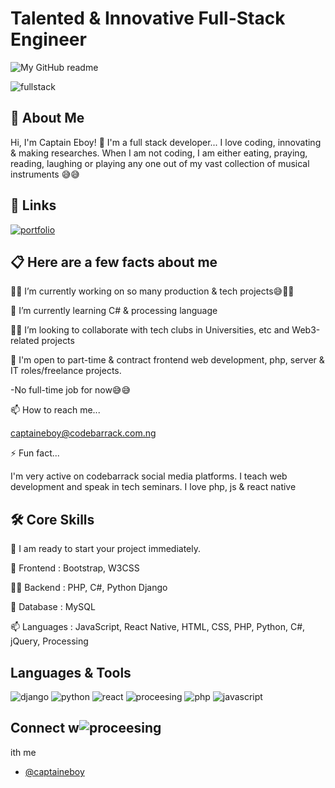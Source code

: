 <!--
**CaptainEboy/CaptainEboy** is a ✨ _special_ ✨ repository because its `README.md` (this file) appears on your GitHub profile.

Here are some ideas to get you started:

- 🔭 I’m currently working on ...
- 🌱 I’m currently learning ...
- 👯 I’m looking to collaborate on ...
- 🤔 I’m looking for help with ...
- 💬 Ask me about ...
- 📫 How to reach me: ...
- 😄 Pronouns: ...
- ⚡ Fun fact: ...
-->
# Talented & Innovative Full-Stack Engineer
![My GitHub readme](https://user-images.githubusercontent.com/63905637/145709095-4f7e73cb-e52e-44fa-99a5-58a96ac4ff0c.gif)

![fullstack](https://user-images.githubusercontent.com/63905637/145709381-4bfadcb8-3b83-4253-a7de-66e768af7b6c.gif)


## 🚀 About Me
Hi, I'm Captain Eboy! 👋
I'm a full stack developer...
I love coding, innovating & making researches.
When I am not coding, I am either eating, praying, reading, laughing or playing any one out of my vast collection of musical instruments 😅😅


## 🔗 Links
[![portfolio](https://img.shields.io/badge/my_portfolio-000?style=for-the-badge&logo=ko-fi&logoColor=blue)](https://captaineboy.github.io/CaptainEboy/)



## 📋 Here are a few facts about me
👩‍💻 I’m currently working on so many production & tech projects😅💖💖

🧠 I’m currently learning C# & processing language

👯‍♀️ I’m looking to collaborate with tech clubs in Universities, etc and Web3-related projects

💼 I'm open to part-time & contract frontend web development, php, server & IT roles/freelance projects.

-No full-time job for now😅😅 

📫 How to reach me...

captaineboy@codebarrack.com.ng

⚡️ Fun fact...

I'm very active on codebarrack social media platforms. I teach web development and speak in tech seminars. I love php, js & react native


## 🛠 Core Skills

🔭 I am ready to start your project immediately.

🌱 Frontend : Bootstrap, W3CSS

👨‍💻 Backend : PHP, C#, Python Django

💬 Database : MySQL

📫 Languages : JavaScript, React Native, HTML, CSS, PHP, Python, C#, jQuery, Processing
## Languages & Tools
![django](https://user-images.githubusercontent.com/63905637/145709445-d72edf07-6774-4165-a263-723a143f6b94.png)
![python](https://user-images.githubusercontent.com/63905637/145709448-f0149941-a2e1-402b-b763-cc3544a9a751.png)
![react](https://user-images.githubusercontent.com/63905637/145709450-fd1ec6ae-2803-4551-8b29-85a5ae8d6dd9.png)
![proceesing](https://user-images.githubusercontent.com/63905637/145709452-2df84f9c-2e27-4b15-83cf-20a045ddb1cd.png)
![php](https://user-images.githubusercontent.com/63905637/145709453-96668abb-1fd6-4b1c-b348-7f1822d40679.png)
![javascript](https://user-images.githubusercontent.com/63905637/145709456-de2778a2-4290-48dd-a32d-5bd6685cdee1.png)




## Connect w![proceesing](https://user-images.githubusercontent.com/63905637/145709473-cce3f0d4-79f6-4071-ba2b-1b6d03af5aa4.png)
ith me

- [@captaineboy](https://github.com/CaptainEboy)

